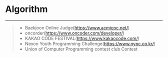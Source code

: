 # Algorithm
----------
> - Baekjoon Online Judge(https://www.acmicpc.net/)
> - oncorder(https://www.oncoder.com/developer/)
> - KAKAO CODE FESTIVAL(https://www.kakaocode.com/)
> - Nexon Youth Programming Challenge(https://www.nypc.co.kr/)
> - Union of Computer Programming contest club Contest

